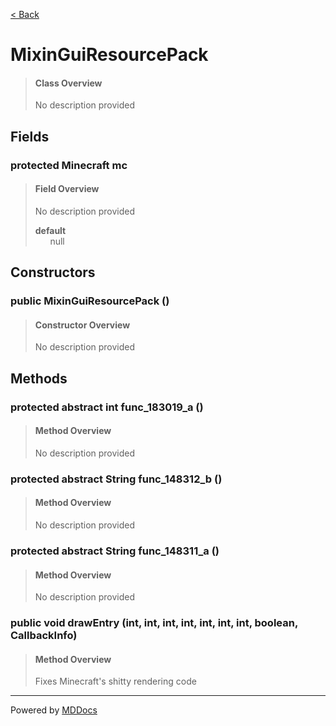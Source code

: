 [< Back](../README.md)
# MixinGuiResourcePack #
>#### Class Overview ####
>No description provided
## Fields ##
### protected Minecraft mc ###
>#### Field Overview ####
>No description provided
>
>**default**<br />
>&nbsp;&nbsp;&nbsp;&nbsp;&nbsp;&nbsp;null
>
## Constructors ##
### public MixinGuiResourcePack () ###
>#### Constructor Overview ####
>No description provided
>
## Methods ##
### protected abstract int func_183019_a () ###
>#### Method Overview ####
>No description provided
>
### protected abstract String func_148312_b () ###
>#### Method Overview ####
>No description provided
>
### protected abstract String func_148311_a () ###
>#### Method Overview ####
>No description provided
>
### public void drawEntry (int, int, int, int, int, int, int, boolean, CallbackInfo) ###
>#### Method Overview ####
>Fixes Minecraft's shitty rendering code
>

---
Powered by [MDDocs](https://github.com/VRCube/MDDocs)